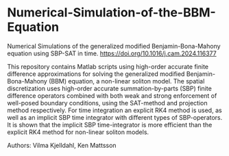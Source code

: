 # Numerical-Simulation-of-the-BBM-Equation
Numerical Simulations of the generalized modified Benjamin-Bona-Mahony equation using SBP-SAT in time. 
https://doi.org/10.1016/j.cam.2024.116377

This repository contains Matlab scripts using high-order accurate finite difference approximations for solving the generalized modified Benjamin-Bona-Mahony (BBM) equation, a non-linear soliton model. The spatial discretization uses high-order accurate summation-by-parts (SBP) finite difference operators combined with both weak and strong enforcement of well-posed boundary conditions, using the SAT-method and projection method respectively. For time integration an explicit RK4 method is used, as well as an implicit SBP time integrator with different types of SBP-operators.  It is shown that the implicit SBP time-integrator is more efficient than the explicit RK4 method for non-linear soliton models. 


Authors: Vilma Kjelldahl, Ken Mattsson
